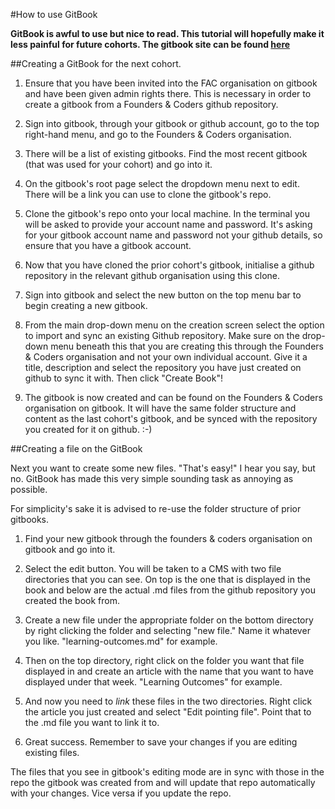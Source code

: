 #How to use GitBook


**GitBook is awful to use but nice to read. This tutorial will hopefully make it less painful for future cohorts. The gitbook site can be found [here](https://www.gitbook.com/)**

##Creating a GitBook for the next cohort.

1) Ensure that you have been invited into the FAC organisation on gitbook and have been given admin rights there. This is necessary in order to create a gitbook from a Founders & Coders github repository.

2) Sign into gitbook, through your gitbook or github account, go to the top right-hand menu, and go to the Founders & Coders organisation.

3) There will be a list of existing gitbooks. Find the most recent gitbook (that was used for your cohort) and go into it.

4) On the gitbook's root page select the dropdown menu next to edit. There will be a link you can use to clone the gitbook's repo.

5) Clone the gitbook's repo onto your local machine. In the terminal you will be asked to provide your account name and password. It's asking for your gitbook account name and password not your github details, so ensure that you have a gitbook account.  

4) Now that you have cloned the prior cohort's gitbook, initialise a github repository in the relevant github organisation using this clone.

5) Sign into gitbook and select the new button on the top menu bar to begin creating a new gitbook.

6) From the main drop-down menu on the creation screen select the option to import and sync an existing Github repository. Make sure on the drop-down menu beneath this that you are creating this through the Founders & Coders organisation and not your own individual account. Give it a title, description and select the repository you have just created on github to sync it with. Then click "Create Book"!

7) The gitbook is now created and can be found on the Founders & Coders organisation on gitbook. It will have the same folder structure and content as the last cohort's gitbook, and be synced with the repository you created for it on github. :-)

##Creating a file on the GitBook

Next you want to create some new files. "That's easy!" I hear you say, but no. GitBook has made this very simple sounding task as annoying as possible.

For simplicity's sake it is advised to re-use the folder structure of prior gitbooks.

1) Find your new gitbook through the founders & coders organisation on gitbook and go into it.

2) Select the edit button. You will be taken to a CMS with two file directories that you can see. On top is the one that is displayed in the book and below are the actual .md files from the github repository you created the book from.

3) Create a new file under the appropriate folder on the bottom directory by right clicking the folder and selecting "new file." Name it whatever you like. "learning-outcomes.md" for example.

4) Then on the top directory, right click on the folder you want that file displayed in and create an article with the name that you want to have displayed under that week. "Learning Outcomes" for example.

5) And now you need to *link* these files in the two directories. Right click the article you just created and select "Edit pointing file". Point that to the .md file you want to link it to.

5) Great success. Remember to save your changes if you are editing existing files.

The files that you see in gitbook's editing mode are in sync with those in the repo the gitbook was created from and will update that repo automatically with your changes. Vice versa if you update the repo.
